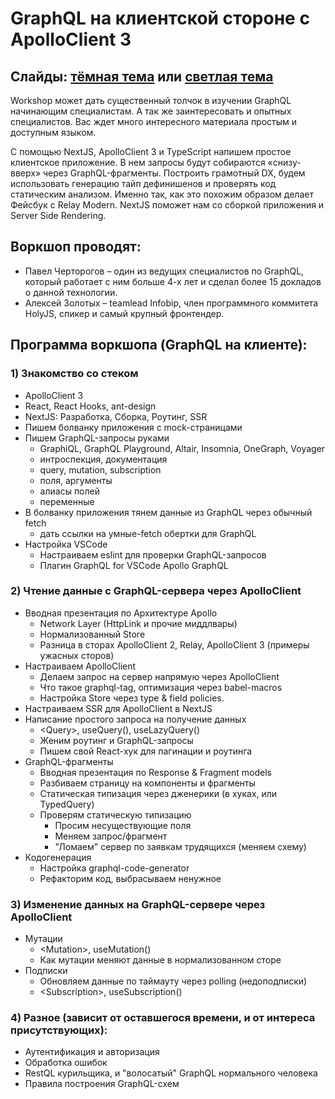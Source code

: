 # GraphQL на клиентской стороне с ApolloClient 3

## Слайды: [тёмная тема](https://nodkz.github.io/conf-talks/talks/2020.04.08-workshop-graphql-on-client.html) или [светлая тема](https://nodkz.github.io/conf-talks/talks/2020.04.08-workshop-graphql-on-client/white.html)

Workshop может дать существенный толчок в изучении GraphQL начинающим специалистам. А так же заинтересовать и опытных специалистов. Вас ждет много интересного материала простым и доступным языком.

С помощью NextJS, ApolloClient 3 и TypeScript напишем простое клиентское приложение. В нем запросы будут собираются «снизу-вверх» через GraphQL-фрагменты. Построить грамотный DX, будем использовать генерацию тайп дефинишенов и проверять код статическим анализом. Именно так, как это похожим образом делает Фейсбук с Relay Modern. NextJS поможет нам со сборкой приложения и Server Side Rendering.

## Воркшоп проводят:

- Павел Черторогов – один из ведущих специалистов по GraphQL, который работает с ним больше 4-х лет и сделал более 15 докладов о данной технологии.
- Алексей Золотых – teamlead Infobip, член программного коммитета HolyJS, спикер и самый крупный фронтендер.

## Программа воркшопа (GraphQL на клиенте):

### 1) Знакомство со стеком

- ApolloClient 3
- React, React Hooks, ant-design
- NextJS: Разработка, Сборка, Роутинг, SSR
- Пишем болванку приложения с mock-страницами
- Пишем GraphQL-запросы руками
  - GraphiQL, GraphQL Playground, Altair, Insomnia, OneGraph, Voyager
  - интроспекция, документация
  - query, mutation, subscription
  - поля, аргументы
  - алиасы полей
  - переменные
- В болванку приложения тянем данные из GraphQL через обычный fetch
  - дать ссылки на умные-fetch обертки для GraphQL
- Настройка VSCode
  - Настраиваем eslint для проверки GraphQL-запросов
  - Плагин GraphQL for VSCode Apollo GraphQL

### 2) Чтение данные с GraphQL-сервера через ApolloClient

- Вводная презентация по Архитектуре Apollo
  - Network Layer (HttpLink и прочие миддлвары)
  - Нормализованный Store
  - Разница в сторах ApolloClient 2, Relay, ApolloClient 3 (примеры ужасных сторов)
- Настраиваем ApolloClient
  - Делаем запрос на сервер напрямую через ApolloClient
  - Что такое graphql-tag, оптимизация через babel-macros
  - Настройка Store через type & field policies.
- Настраиваем SSR для ApolloClient в NextJS
- Написание простого запроса на получение данных
  - &lt;Query&gt;, useQuery(), useLazyQuery()
  - Женим роутинг и GraphQL-запросы
  - Пишем свой React-хук для пагинации и роутинга
- GraphQL-фрагменты
  - Вводная презентация по Response & Fragment models
  - Разбиваем страницу на компоненты и фрагменты
  - Статическая типизация через дженерики (в хуках, или TypedQuery)
  - Проверям статическую типизацию
    - Просим несуществующие поля
    - Меняем запрос/фрагмент
    - "Ломаем" сервер по заявкам трудящихся (меняем схему)
- Кодогенерация
  - Настройка graphql-code-generator
  - Рефакторим код, выбрасываем ненужное

### 3) Изменение данных на GraphQL-сервере через ApolloClient

- Мутации
  - &lt;Mutation&gt;, useMutation()
  - Как мутации меняют данные в нормализованном сторе
- Подписки
  - Обновляем данные по таймауту через polling (недоподписки)
  - &lt;Subscription&gt;, useSubscription()

### 4) Разное (зависит от оставшегося времени, и от интереса присутствующих):

- Аутентификация и авторизация
- Обработка ошибок
- RestQL курильщика, и "волосатый" GraphQL нормального человека
- Правила построения GraphQL-схем
